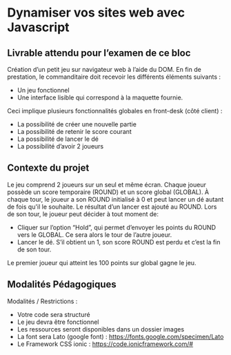 # Dynamiser vos sites web avec Javascript

## Livrable attendu pour l’examen de ce bloc
Création d’un petit jeu sur navigateur web à l’aide du DOM.
En fin de prestation, le commanditaire doit recevoir les différents éléments suivants :

- Un jeu fonctionnel
- Une interface lisible qui correspond à la maquette fournie.

Ceci implique plusieurs fonctionnalités globales en front-desk (côté client) :
- La possibilité de créer une nouvelle partie
- La possibilité de retenir le score courant
- La possibilité de lancer le dé
- La possibilité d’avoir 2 joueurs

## Contexte du projet
Le jeu comprend 2 joueurs sur un seul et même écran.
Chaque joueur possède un score temporaire (ROUND) et un score global (GLOBAL).
À chaque tour, le joueur a son ROUND initialisé à 0 et peut lancer un dé autant de fois qu'il le souhaite. Le résultat d’un lancer est ajouté au ROUND.
Lors de son tour, le joueur peut décider à tout moment de:
- Cliquer sur l’option “Hold”, qui permet d’envoyer les points du ROUND vers le GLOBAL. Ce sera alors le tour de l’autre joueur.
- Lancer le dé. S’il obtient un 1, son score ROUND est perdu et c’est la fin de son tour.

Le premier joueur qui atteint les 100 points sur global gagne le jeu.

## Modalités Pédagogiques
Modalités / Restrictions :
- Votre code sera structuré
- Le jeu devra être fonctionnel
- Les ressources seront disponibles dans un dossier images
- La font sera Lato (google font) : https://fonts.google.com/specimen/Lato
- Le Framework CSS ionic : https://code.ionicframework.com/#